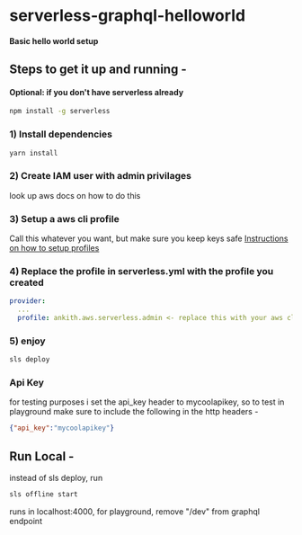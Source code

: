 # serverless-graphql-helloworld

#### Basic hello world setup

## Steps to get it up and running - 

#### Optional: if you don't have serverless already
```bash
npm install -g serverless
```

### 1) Install dependencies 

```bash
yarn install
```

### 2) Create IAM user with admin privilages

look up aws docs on how to do this 

### 3) Setup a aws cli profile 

Call this whatever you want, but make sure you keep keys safe 
[Instructions on how to setup profiles](https://docs.aws.amazon.com/cli/latest/userguide/cli-multiple-profiles.html)

### 4) Replace the profile in serverless.yml with the profile you created 

```yaml
provider:
  ...
  profile: ankith.aws.serverless.admin <- replace this with your aws cli profile
```

### 5) enjoy 

```bash
sls deploy
```
### Api Key

for testing purposes i set the api_key header to mycoolapikey, so to test in playground make sure to include the following in the http headers -

```json
{"api_key":"mycoolapikey"}
```

## Run Local - 

instead of sls deploy, run 

```bash
sls offline start
```

runs in localhost:4000, for playground, remove "/dev" from graphql endpoint

